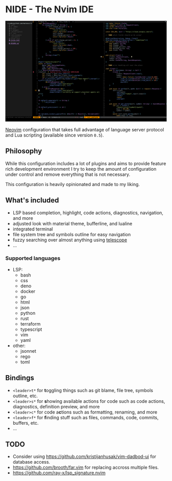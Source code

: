 # NIDE - The Nvim IDE

![screen](/media/screenshot.png)

[Neovim](https://github.com/neovim/neovim) configuration that takes full advantage
of language server protocol and Lua scripting (available since version `0.5`).

## Philosophy

While this configuration includes a lot of plugins and aims to provide feature rich development
environment I try to keep the amount of configuration under control and remove everything
that is not necessary.

This configuration is heavily opinionated and made to my liking.

## What's included

- LSP based completion, highlight, code actions, diagnostics, navigation, and more
- adjusted look with material theme, bufferline, and lualine
- integrated terminal
- file system tree and symbols outline for easy navigation
- fuzzy searching over almost anything using [telescope](https://github.com/nvim-telescope/telescope.nvim)
- ...

### Supported languages

- LSP:
  - bash
  - css
  - deno
  - docker
  - go
  - html
  - json
  - python
  - rust
  - terraform
  - typescript
  - vim
  - yaml
- other:
  - jsonnet
  - rego
  - toml

## Bindings

- `<leader>t*` for **t**oggling things such as git blame, file tree, symbols outline, etc.
- `<leader>s*` for **s**howing available actions for code such as code actions, diagnostics, definition preview,
  and more
- `<leader>c*` for code a**c**tions such as formatting, renaming, and more
- `<leader>f*` for **f**inding stuff such as files, commands, code, commits, buffers, etc.
- ...

## TODO

- Consider using https://github.com/kristijanhusak/vim-dadbod-ui for database access.
- https://github.com/brooth/far.vim for replacing accross multiple files.
- https://github.com/ray-x/lsp_signature.nvim

